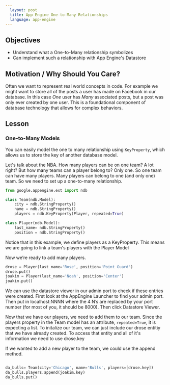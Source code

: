 ```yaml
---
  layout: post
  title: App Engine One-to-Many Relationships
  language: app-engine
---
```

##  Objectives

+ Understand what a One-to-Many relationship symbolizes
+ Can implement such a relationship with App Engine's Datastore

##  Motivation / Why Should You Care?

Often we want to represent real world concepts in code. For example we might want to store all of the posts a user has made on Facebook in our database. In this case *One* user has *Many* associated posts, but a post was only ever created by one user. This is a foundational component of database technology that allows for complex behaviors.

##  Lesson

###  One-to-Many Models

You can easily model the one to many relationship using `KeyProperty`, which allows us to store the key of another database model.

Let's talk about the NBA. How many players can be on one team? A lot right? But how many teams can a player belong to? Only one. So one team can have many players. Many players can belong to one (and only one) team.  So we need to set up a one-to-many relationship.

```python
from google.appengine.ext import ndb

class Team(ndb.Model):
    city = ndb.StringProperty()
    name = ndb.StringProperty()
    players = ndb.KeyProperty(Player, repeated=True)

class Player(ndb.Model):
    last_name= ndb.StringProperty()
    position = ndb.StringProperty()
```

Notice that in this example, we define players as a KeyProperty. This means we are going to link a team's players with the Player Model

Now we’re ready to add many players.

```python
drose = Player(last_name='Rose', position='Point Guard')
drose.put()
joakim = Player(last_name='Noah', position='Center')
joakim.put()
```

We can use the datastore viewer in our admin port to check if these entries were created. First look at the AppEngine Launcher to find your admin port. Then put in localhost:NNNN where the 4 N’s are replaced by your port number (for most of you, it should be 8000). Then click Datastore Viewer.

Now that we have our players, we need to add them to our team. Since the players property in the Team model has an attribute, `repeated=True`, it is expecting a list. To initalize our team, we can just include our drose entitiy that we have already created. To access that entity and all of it's information we need to use drose.key

 If we wanted to add a new player to the team, we could use the append method.
```python

da_bulls= Team(city='Chicago', name='Bulls', players=[drose.key])
da_bulls.players.append(joakim.key)
da_bulls.put()

```

